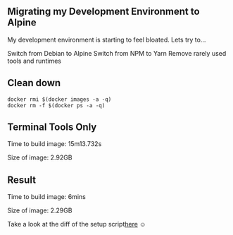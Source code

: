 Migrating my Development Environment to Alpine
---

My development environment is starting to feel bloated. Lets try to...

Switch from Debian to Alpine
Switch from NPM to Yarn
Remove rarely used tools and runtimes

## Clean down
```
docker rmi $(docker images -a -q)
docker rm -f $(docker ps -a -q)
```

## Terminal Tools Only
Time to build image:
15m13.732s

Size of image:
2.92GB

## Result
Time to build image:
6mins

Size of image:
2.29GB

Take a look at the diff of the setup script[here](https://github.com/laughingbiscuit/lbdk/commit/e9e30a7223b32860a7f097dd9e0221585f94108d) ☺
